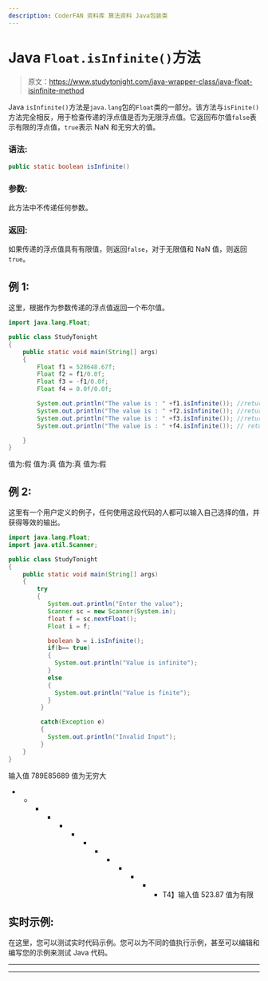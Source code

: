 ```yaml
---
description: CoderFAN 资料库 算法资料 Java包装类
---
```


# Java `Float.isInfinite()`方法

> 原文：<https://www.studytonight.com/java-wrapper-class/java-float-isinfinite-method>

Java `isInfinite()`方法是`java.lang`包的`Float`类的一部分。该方法与`isFinite()` 方法完全相反，用于检查传递的浮点值是否为无限浮点值。它返回布尔值`false`表示有限的浮点值，`true`表示 NaN 和无穷大的值。

### 语法:

```java
public static boolean isInfinite() 
```

### 参数:

此方法中不传递任何参数。

### 返回:

如果传递的浮点值具有有限值，则返回`false`，对于无限值和 NaN 值，则返回`true`。

## 例 1:

这里，根据作为参数传递的浮点值返回一个布尔值。

```java
import java.lang.Float;

public class StudyTonight
{  
    public static void main(String[] args) 
    {  
        Float f1 = 528648.67f;  
        Float f2 = f1/0.0f; 
        Float f3 = -f1/0.0f;
        Float f4 = 0.0f/0.0f;

        System.out.println("The value is : " +f1.isInfinite()); //returns false for finite value  
        System.out.println("The value is : " +f2.isInfinite()); //returns true for infinite value 
        System.out.println("The value is : " +f3.isInfinite()); //returns true for infinite value 
        System.out.println("The value is : " +f4.isInfinite()); // returns false for finite value       

    }  
} 
```

值为:假
值为:真
值为:真
值为:假

## 例 2:

这里有一个用户定义的例子，任何使用这段代码的人都可以输入自己选择的值，并获得等效的输出。

```java
import java.lang.Float;
import java.util.Scanner;

public class StudyTonight
{  
    public static void main(String[] args) 
    {  
        try
        {
           System.out.println("Enter the value");
           Scanner sc = new Scanner(System.in);
           float f = sc.nextFloat();
           Float i = f;

           boolean b = i.isInfinite();
           if(b== true)
           {
             System.out.println("Value is infinite");
           }
           else
           {
             System.out.println("Value is finite");
           }
         }

         catch(Exception e)
         {
           System.out.println("Invalid Input");
         }  
    }
} 
```

输入值
789E85689
值为无穷大
* * * * * * * * * * * * * T4】输入值
523.87
值为有限

## 实时示例:

在这里，您可以测试实时代码示例。您可以为不同的值执行示例，甚至可以编辑和编写您的示例来测试 Java 代码。

* * *

* * *
